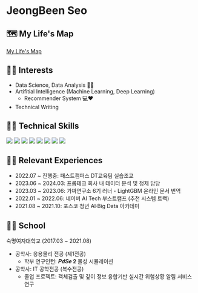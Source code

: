 # JeongBeen Seo

## 🗺 My Life's Map
[My Life's Map](https://whimsical.com/my-life-s-map-LpcJCUoafNUg5QFApS4sqh)

## 🙆‍♀️ Interests
- Data Science, Data Analysis 👩‍🏫
- Artifitial Intelligence (Machine Learning, Deep Learning)
  - Recommender System 💻❤️
- Technical Writing

## 👩‍💻 Technical Skills
<img src="https://img.shields.io/badge/Python-3776AB?style=flat-square&logo=Python&logoColor=white"/> <img src="https://img.shields.io/badge/PyTorch-EE4C2C?style=flat-square&logo=PyTorch&logoColor=white"/> <img src="https://img.shields.io/badge/Tensorflow-FF6F00?style=flat-square&logo=PyTorch&logoColor=black"/> <img src="https://img.shields.io/badge/Linux-FCC624?style=flat-square&logo=Linux&logoColor=black"/>
<img src="https://img.shields.io/badge/Pandas-150458?style=flat-square&logo=Pandas&logoColor=white"/>
<img src="https://img.shields.io/badge/NumPy-013243?style=flat-square&logo=NumPy&logoColor=white"/>
<img src="https://img.shields.io/badge/openCV-5C3EE8?style=flat-square&logo=openCV&logoColor=white"/>
<img src="https://img.shields.io/badge/GitHub-181717?style=flat-square&logo=GitHub&logoColor=white"/>


## 🚶‍♀️ Relevant Experiences
- 2022.07 ~ 진행중: 패스트캠퍼스 DT교육팀 실습조교
- 2023.06 ~ 2024.03: 프롭테크 회사 내 데이터 분석 및 정제 담당
- 2023.03 ~ 2023.06: 가짜연구소 6기 러너 - LightGBM 온라인 문서 번역
- 2022.01 ~ 2022.06: 네이버 AI Tech 부스트캠프 (추천 시스템 트랙)
- 2021.08 ~ 2021.10: 포스코 청년 AI·Big Data 아카데미


## 👩‍🎓 School
숙명여자대학교 (2017.03 ~ 2021.08)
- 공학사: 응용물리 전공 (제1전공)
  - 학부 연구인턴: 𝑷𝒅𝑺𝒆 𝟐 물성 시뮬레이션
- 공학사: IT 공학전공 (복수전공)
  - 졸업 프로젝트: 객체검출 및 깊이 정보 융합기반 실시간 위험상황 알림 서비스 연구
